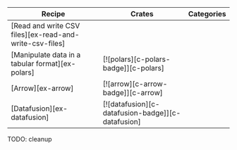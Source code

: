 | Recipe | Crates | Categories |
|--------|--------|------------|
| [Read and write CSV files][ex-read-and-write-csv-files] |  |  |
| [Manipulate data in a tabular format][ex-polars] | [![polars][c-polars-badge]][c-polars] | |
| [Arrow][ex-arrow] | [![arrow][c-arrow-badge]][c-arrow] | |
| [Datafusion][ex-datafusion] | [![datafusion][c-datafusion-badge]][c-datafusion] | |

<div class="hidden">
TODO: cleanup
</div>
